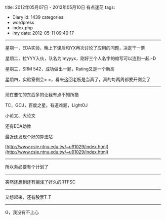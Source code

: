 title: 2012年05月07日 - 2012年05月10日 有点迷茫
tags:
  - Diary
id: 1439
categories:
  - wordpress
  - index.php
  - lmy
date: 2012-05-11 09:40:17
---

星期一，EDA实验，晚上下课后和YX再次讨论了应用的问题，决定干一票

星期二，拉YYY入伙，队名为lmyyyx，刚好三个人名字的缩写可以连到一起:-D

星期三，SRM 542，成功做出一题，Rating又<!--more-->是一个新高

星期四，实验室例会= =，看来这回老板是当真了，真的每两周都要开例会了

-----------------------------------------------

现在要忙的东西多的让我有点不知所措

TC，GCJ，百度之星，有道难题，LightOJ

小论文、大论文

还有EDA助教

最近还发现个好的算法站

[http://www.csie.ntnu.edu.tw/~u91029/index.html](http://www.csie.ntnu.edu.tw/~u91029/index.html)

--------------------------------

所以务必要有个计划了

------------------------------

突然还想到还有搁浅了好久的RTFSC

--------------------------

又想起来，还有股票T_T

-----------

G，我没有不上心